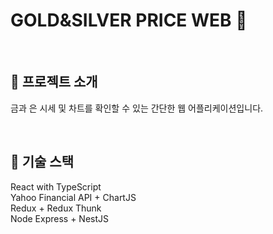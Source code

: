 # GOLD&SILVER PRICE WEB 🚀

<br/>

## 🔎 프로젝트 소개

금과 은 시세 및 차트를 확인할 수 있는 간단한 웹 어플리케이션입니다.

<br/>

## 🧱 기술 스택

React with TypeScript
<br/>
Yahoo Financial API + ChartJS
<br/>
Redux + Redux Thunk
<br/>
Node Express + NestJS
<br/>
